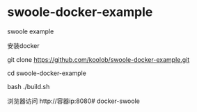# swoole-docker-example
swoole example

安装docker

git clone https://github.com/koolob/swoole-docker-example.git

cd swoole-docker-example

bash ./build.sh

浏览器访问 http://容器ip:8080# docker-swoole
